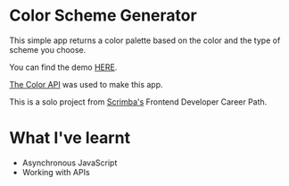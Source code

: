 # Color Scheme Generator
This simple app returns a color palette based on the color and the type of scheme you choose.

You can find the demo [HERE](https://guulnisah.github.io/scrimba-color-scheme-generator/).

[The Color API](https://www.thecolorapi.com/) was used to make this app.

This is a solo project from [Scrimba's](https://scrimba.com) Frontend Developer Career Path.

# What I've learnt
- Asynchronous JavaScript
- Working with APIs 
